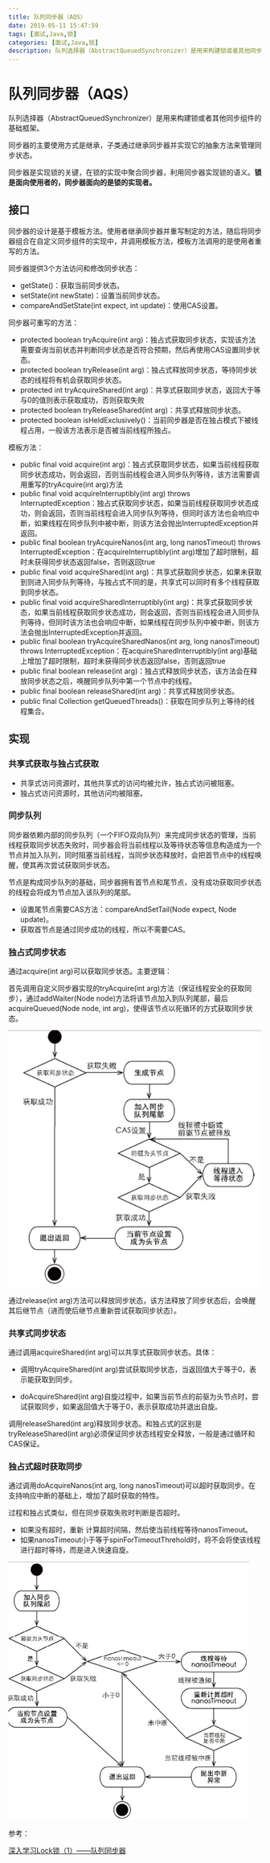 ```yaml
---
title: 队列同步器（AQS）
date: 2019-05-11 15:47:59
tags: [面试,Java,锁]
categories: [面试,Java,锁]
description: 队列选择器（AbstractQueuedSynchronizer）是用来构建锁或者其他同步组件的基础框架。
---
```


# 队列同步器（AQS）

队列选择器（AbstractQueuedSynchronizer）是用来构建锁或者其他同步组件的基础框架。

同步器的主要使用方式是继承，子类通过继承同步器并实现它的抽象方法来管理同步状态。

同步器是实现锁的关键，在锁的实现中聚合同步器，利用同步器实现锁的语义。**锁是面向使用者的，同步器面向的是锁的实现者。**

## 接口

同步器的设计是基于模板方法。使用者继承同步器并重写制定的方法，随后将同步器组合在自定义同步组件的实现中，并调用模板方法，模板方法调用的是使用者重写的方法。

同步器提供3个方法访问和修改同步状态：

- getState()：获取当前同步状态。
- setState(int newState)：设置当前同步状态。
- compareAndSetState(int expect, int update)：使用CAS设置。

同步器可重写的方法：

- protected boolean tryAcquire(int arg)：独占式获取同步状态，实现该方法需要查询当前状态并判断同步状态是否符合预期，然后再使用CAS设置同步状态。
- protected boolean tryRelease(int arg)：独占式释放同步状态，等待同步状态的线程将有机会获取同步状态。
- protected int tryAcquireShared(int arg)：共享式获取同步状态，返回大于等与0的值则表示获取成功，否则获取失败
- protected boolean tryReleaseShared(int arg)：共享式释放同步状态。
- protected boolean isHeldExclusively()：当前同步器是否在独占模式下被线程占用，一般该方法表示是否被当前线程所独占。

模板方法：

- public final void acquire(int arg)：独占式获取同步状态，如果当前线程获取同步状态成功，则会返回，否则当前线程会进入同步队列等待，该方法需要调用重写的tryAcquire(int arg)方法
- public final void acquireInterruptibly(int arg) throws InterruptedException：独占式获取同步状态，如果当前线程获取同步状态成功，则会返回，否则当前线程会进入同步队列等待，但同时该方法也会响应中断，如果线程在同步队列中被中断，则该方法会抛出InterruptedException并返回。
- public final boolean tryAcquireNanos(int arg, long nanosTimeout)
              throws InterruptedException：在acquireInterruptibly(int arg)增加了超时限制，超时未获得同步状态返回false，否则返回true
- public final void acquireShared(int arg)：共享式获取同步状态，如果未获取到则进入同步队列等待，与独占式不同的是，共享式可以同时有多个线程获取到同步状态。
- public final void acquireSharedInterruptibly(int arg)：共享式获取同步状态，如果当前线程获取同步状态成功，则会返回，否则当前线程会进入同步队列等待，但同时该方法也会响应中断，如果线程在同步队列中被中断，则该方法会抛出InterruptedException并返回。
- public final boolean tryAcquireSharedNanos(int arg, long nanosTimeout)
              throws InterruptedException：在acquireSharedInterruptibly(int arg)基础上增加了超时限制，超时未获得同步状态返回false，否则返回true
- public final boolean release(int arg)：独占式释放同步状态，该方法会在释放同步状态之后，唤醒同步队列中第一个节点中的线程。
- public final boolean releaseShared(int arg)：共享式释放同步状态。
- public final Collection<Thread> getQueuedThreads()：获取在同步队列上等待的线程集合。

## 实现

### 共享式获取与独占式获取

- 共享式访问资源时，其他共享式的访问均被允许，独占式访问被阻塞。
- 独占式访问资源时，其他访问均被阻塞。

### 同步队列

同步器依赖内部的同步队列（一个FIFO双向队列）来完成同步状态的管理，当前线程获取同步状态失败时，同步器会将当前线程以及等待状态等信息构造成为一个节点并加入队列，同时阻塞当前线程，当同步状态释放时，会把首节点中的线程唤醒，使其再次尝试获取同步状态。

节点是构成同步队列的基础，同步器拥有首节点和尾节点，没有成功获取同步状态的线程会将成为节点加入该队列的尾部。

- 设置尾节点需要CAS方法：compareAndSetTail(Node expect, Node update)。
- 获取首节点是通过同步成功的线程，所以不需要CAS。

### 独占式同步状态

通过acquire(int arg)可以获取同步状态。主要逻辑：

首先调用自定义同步器实现的tryAcquire(int arg)方法（保证线程安全的获取同步），通过addWaiter(Node node)方法将该节点加入到队列尾部，最后acquireQueued(Node node, int arg)，使得该节点以死循环的方式获取同步状态。

![aqc_ex.png](\image\interview_prep\java\aqc_ex.png)

通过release(int arg)方法可以释放同步状态，该方法释放了同步状态后，会唤醒其后继节点（进而使后继节点重新尝试获取同步状态）。

### 共享式同步状态

通过调用acquireShared(int arg)可以共享式获取同步状态。具体：

- 调用tryAcquireShared(int arg)尝试获取同步状态，当返回值大于等于0，表示能获取到同步。

- doAcquireShared(int arg)自旋过程中，如果当前节点的前驱为头节点时，尝试获取同步，如果返回值大于等于0，表示获取成功并退出自旋。

调用releaseShared(int arg)释放同步状态。和独占式的区别是tryReleaseShared(int arg)必须保证同步状态线程安全释放，一般是通过循环和CAS保证。

### 独占式超时获取同步

通过调用doAcquireNanos(int arg, long nanosTimeout)可以超时获取同步。在支持响应中断的基础上，增加了超时获取的特性。

过程和独占式类似，但在同步获取失败时判断是否超时。

- 如果没有超时，重新 计算超时间隔，然后使当前线程等待nanosTimeout。
- 如果nanosTimeout小于等于spinForTimeoutThrehold时，将不会将使该线程进行超时等待，而是进入快速自旋。

![aqs_nano.png](\image\interview_prep\java\aqs_nano.png)

参考：

[深入学习Lock锁（1）——队列同步器](<https://yq.aliyun.com/articles/639608>)